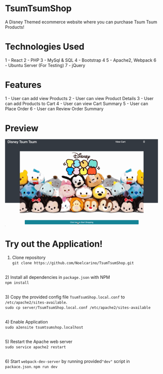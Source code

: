 # TsumTsumShop
  A Disney Themed ecommerce website where you can purchase Tsum Tsum Products! 

# Technologies Used
  1 - React
  2 - PHP
  3 - MySql & SQL
  4 - Bootstrap 4
  5 - Apache2, Webpack 
  6 - Ubuntu Server (For Testing)
  7 - jQuery

# Features
  1 - User can add view Products
  2 - User can view Product Details
  3 - User can add Products to Cart
  4 - User can view Cart Summary
  5 - User can Place Order
  6 - User can Review Order Summary

# Preview 
![](/server/public/images-tsum-tsum/tsumtsumshoppreview.gif)

# Try out the Application!
  1) Clone repository <br />
    ```
    git clone https://github.com/Noelcarino/TsumTsumShop.git
    ```

  <br />2) Install all dependencies in `package.json` with NPM <br />
    ```
    npm install
    ```
  
  <br />3) Copy the provided config file `TsumTsumShop.local.conf` to `/etc/apache2/sites-available`. <br />
    ```
    sudo cp server/TsumTsumShop.local.conf /etc/apache2/sites-available
    ```
    
  <br /> 4) Enable Application <br />
    ```
    sudo a2ensite tsumtsumshop.localhost
    ```
    
  <br /> 5) Restart the Apache web server <br />
    ```
    sudo service apache2 restart
    ```
    
  <br /> 6) Start `webpack-dev-server` by running provided`"dev"` script in `packace.json`.
    ```
    npm run dev
    ```
